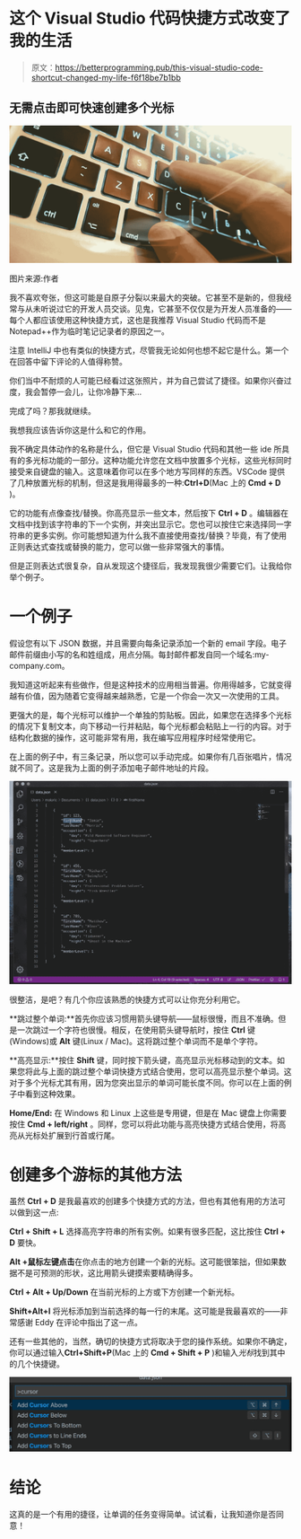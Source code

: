 # 这个 Visual Studio 代码快捷方式改变了我的生活

> 原文：<https://betterprogramming.pub/this-visual-studio-code-shortcut-changed-my-life-f6f18be7b1bb>

## 无需点击即可快速创建多个光标

![](img/9bfc1cc53b380904547b31f76b2e0805.png)

图片来源:作者

我不喜欢夸张，但这可能是自原子分裂以来最大的突破。它甚至不是新的，但我经常与从未听说过它的开发人员交谈。见鬼，它甚至不仅仅是为开发人员准备的——每个人都应该使用这种快捷方式，这也是我推荐 Visual Studio 代码而不是 Notepad++作为临时笔记记录者的原因之一。

注意 IntelliJ 中也有类似的快捷方式，尽管我无论如何也想不起它是什么。第一个在回答中留下评论的人值得称赞。

你们当中不耐烦的人可能已经看过这张照片，并为自己尝试了捷径。如果你兴奋过度，我会暂停一会儿，让你冷静下来…

完成了吗？那我就继续。

我想我应该告诉你这是什么和它的作用。

我不确定具体动作的名称是什么，但它是 Visual Studio 代码和其他一些 ide 所具有的多光标功能的一部分。这种功能允许您在文档中放置多个光标，这些光标同时接受来自键盘的输入。这意味着你可以在多个地方写同样的东西。VSCode 提供了几种放置光标的机制，但这是我用得最多的一种:**Ctrl+D**(Mac 上的 **Cmd + D** )。

它的功能有点像查找/替换。你高亮显示一些文本，然后按下 **Ctrl + D** 。编辑器在文档中找到该字符串的下一个实例，并突出显示它。您也可以按住它来选择同一字符串的更多实例。你可能想知道为什么我不直接使用查找/替换？毕竟，有了使用正则表达式查找或替换的能力，您可以做一些非常强大的事情。

但是正则表达式很复杂，自从发现这个捷径后，我发现我很少需要它们。让我给你举个例子。

# 一个例子

假设您有以下 JSON 数据，并且需要向每条记录添加一个新的 email 字段。电子邮件前缀由小写的名和姓组成，用点分隔。每封邮件都发自同一个域名:my-company.com。

我知道这听起来有些做作，但是这种技术的应用相当普遍。你用得越多，它就变得越有价值，因为随着它变得越来越熟悉，它是一个你会一次又一次使用的工具。

更强大的是，每个光标可以维护一个单独的剪贴板。因此，如果您在选择多个光标的情况下复制文本，向下移动一行并粘贴，每个光标都会粘贴上一行的内容。对于结构化数据的操作，这可能非常有用，我在编写应用程序时经常使用它。

在上面的例子中，有三条记录，所以您可以手动完成。如果你有几百张唱片，情况就不同了。这是我为上面的例子添加电子邮件地址的片段。

![](img/42799325afdfcb48463aa4f70e2ec7c8.png)

很整洁，是吧？有几个你应该熟悉的快捷方式可以让你充分利用它。

**跳过整个单词:**首先你应该习惯用箭头键导航——鼠标很慢，而且不准确。但是一次跳过一个字符也很慢。相反，在使用箭头键导航时，按住 **Ctrl** 键(Windows)或 **Alt** 键(Linux / Mac)。这将跳过整个单词而不是单个字符。

**高亮显示:**按住 **Shift** 键，同时按下箭头键，高亮显示光标移动到的文本。如果您将此与上面的跳过整个单词快捷方式结合使用，您可以高亮显示整个单词。这对于多个光标尤其有用，因为您突出显示的单词可能长度不同。你可以在上面的例子中看到这种效果。

**Home/End:** 在 Windows 和 Linux 上这些是专用键，但是在 Mac 键盘上你需要按住 **Cmd + left/right** 。同样，您可以将此功能与高亮快捷方式结合使用，将高亮从光标处扩展到行首或行尾。

# 创建多个游标的其他方法

虽然 **Ctrl + D** 是我最喜欢的创建多个快捷方式的方法，但也有其他有用的方法可以做到这一点:

**Ctrl + Shift + L** 选择高亮字符串的所有实例。如果有很多匹配，这比按住 **Ctrl + D** 要快。

**Alt +鼠标左键点击**在你点击的地方创建一个新的光标。这可能很笨拙，但如果数据不是可预测的形状，这比用箭头键摸索要精确得多。

**Ctrl + Alt + Up/Down** 在当前光标的上方或下方创建一个新光标。

**Shift+Alt+I** 将光标添加到当前选择的每一行的末尾。这可能是我最喜欢的——非常感谢 Eddy 在评论中指出了这一点。

还有一些其他的，当然，确切的快捷方式将取决于您的操作系统。如果你不确定，你可以通过输入**Ctrl+Shift+P**(Mac 上的 **Cmd + Shift + P** )和输入*光标*找到其中的几个快捷键。

![](img/906c818f60339b4ea0ae466771efd72e.png)

# 结论

这真的是一个有用的捷径，让单调的任务变得简单。试试看，让我知道你是否同意！